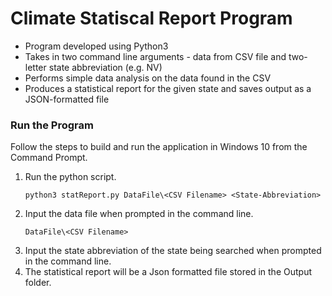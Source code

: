 # Climate Statiscal Report Program

* Program developed using Python3
* Takes in two command line arguments - data from CSV file and two-letter state abbreviation (e.g. NV)
* Performs simple data analysis on the data found in the CSV
* Produces a statistical report for the given state and saves output as a JSON-formatted file

### Run the Program

Follow the steps to build and run the application in Windows 10 from the Command Prompt.

1. Run the python script.
    ```
    python3 statReport.py DataFile\<CSV Filename> <State-Abbreviation>
    ```
2. Input the data file when prompted in the command line.
    ```
    DataFile\<CSV Filename>
    ```
3. Input the state abbreviation of the state being searched when prompted in the command line.
4. The statistical report will be a Json formatted file stored in the Output folder.